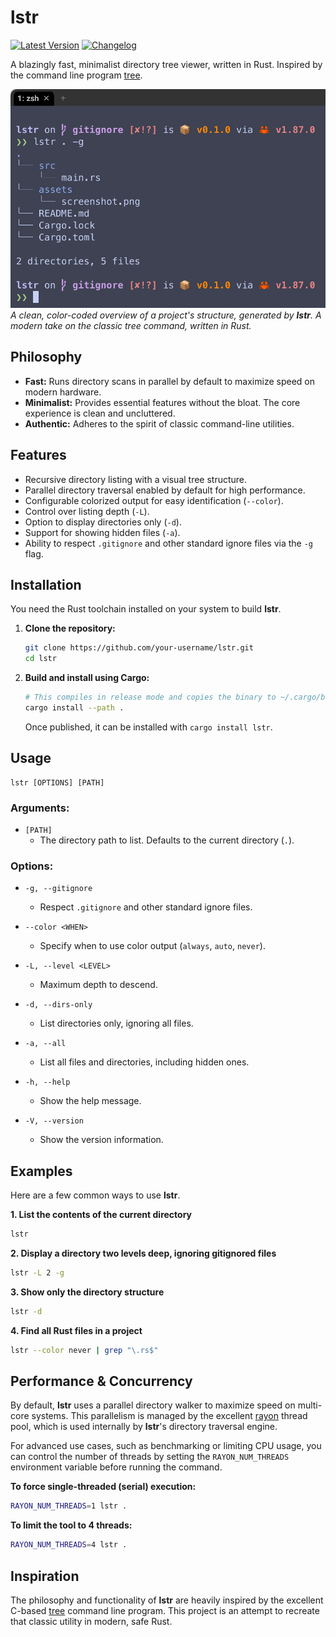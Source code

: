 # lstr

[![Latest Version](https://img.shields.io/crates/v/lstr.svg)](https://crates.io/crates/lstr)
[![Changelog](https://img.shields.io/badge/Changelog-blue)](CHANGELOG.md)

A blazingly fast, minimalist directory tree viewer, written in Rust. Inspired by the command line program [tree](https://github.com/Old-Man-Programmer/tree).

![lstr screenshot](assets/screenshot.png)
*A clean, color-coded overview of a project's structure, generated by **lstr**. A modern take on the classic tree command, written in Rust.*

## Philosophy

-   **Fast:** Runs directory scans in parallel by default to maximize speed on modern hardware.
-   **Minimalist:** Provides essential features without the bloat. The core experience is clean and uncluttered.
-   **Authentic:** Adheres to the spirit of classic command-line utilities.

## Features

-   Recursive directory listing with a visual tree structure.
-   Parallel directory traversal enabled by default for high performance.
-   Configurable colorized output for easy identification (`--color`).
-   Control over listing depth (`-L`).
-   Option to display directories only (`-d`).
-   Support for showing hidden files (`-a`).
-   Ability to respect `.gitignore` and other standard ignore files via the `-g` flag.

## Installation

You need the Rust toolchain installed on your system to build **lstr**.

1.  **Clone the repository:**

    ```bash
    git clone https://github.com/your-username/lstr.git
    cd lstr
    ```

2.  **Build and install using Cargo:**

    ```bash
    # This compiles in release mode and copies the binary to ~/.cargo/bin
    cargo install --path .
    ```
    Once published, it can be installed with `cargo install lstr`.

## Usage

```
lstr [OPTIONS] [PATH]
```

### **Arguments:**

-   `[PATH]`
    -   The directory path to list. Defaults to the current directory (`.`).

### **Options:**

-   `-g, --gitignore`
    -   Respect `.gitignore` and other standard ignore files.

-   `--color <WHEN>`
    -   Specify when to use color output (`always`, `auto`, `never`).

-   `-L, --level <LEVEL>`
    -   Maximum depth to descend.

-   `-d, --dirs-only`
    -   List directories only, ignoring all files.

-   `-a, --all`
    -   List all files and directories, including hidden ones.

-   `-h, --help`
    -   Show the help message.

-   `-V, --version`
    -   Show the version information.

## Examples

Here are a few common ways to use **lstr**.

**1. List the contents of the current directory**
```bash
lstr
```

**2. Display a directory two levels deep, ignoring gitignored files**
```bash
lstr -L 2 -g
```

**3. Show only the directory structure**
```bash
lstr -d
```

**4. Find all Rust files in a project**
```bash
lstr --color never | grep "\.rs$"
```

## Performance & Concurrency

By default, **lstr** uses a parallel directory walker to maximize speed on multi-core systems. This parallelism is managed by the excellent [rayon](https://crates.io/crates/rayon) thread pool, which is used internally by **lstr**'s directory traversal engine.

For advanced use cases, such as benchmarking or limiting CPU usage, you can control the number of threads by setting the `RAYON_NUM_THREADS` environment variable before running the command.

**To force single-threaded (serial) execution:**
```bash
RAYON_NUM_THREADS=1 lstr .
```

**To limit the tool to 4 threads:**
```bash
RAYON_NUM_THREADS=4 lstr .
```

## Inspiration

The philosophy and functionality of **lstr** are heavily inspired by the excellent C-based [tree](https://github.com/Old-Man-Programmer/tree) command line program. This project is an attempt to recreate that classic utility in modern, safe Rust.